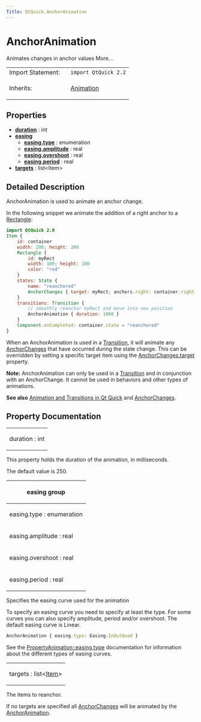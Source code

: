 ```yaml
---
Title: QtQuick.AnchorAnimation
---
```

        
AnchorAnimation
===============

<span class="subtitle"></span>
Animates changes in anchor values More...

<table>
<colgroup>
<col width="50%" />
<col width="50%" />
</colgroup>
<tbody>
<tr class="odd">
<td>Import Statement:</td>
<td><code>import QtQuick 2.2</code></td>
</tr>
<tr class="even">
<td>Inherits:</td>
<td><p><a href="QtQuick.Animation.md">Animation</a></p></td>
</tr>
</tbody>
</table>

<span id="properties"></span>
Properties
----------

-   ****[duration](#duration-prop)**** : int
-   ****[easing](#easing-prop)****
    -   ****[easing.type](#easing.type-prop)**** : enumeration
    -   ****[easing.amplitude](#easing.amplitude-prop)**** : real
    -   ****[easing.overshoot](#easing.overshoot-prop)**** : real
    -   ****[easing.period](#easing.period-prop)**** : real
-   ****[targets](#targets-prop)**** : list&lt;Item&gt;

<span id="details"></span>
Detailed Description
--------------------

AnchorAnimation is used to animate an anchor change.

In the following snippet we animate the addition of a right anchor to a [Rectangle](../QtQuick.Rectangle.md):

``` qml
import QtQuick 2.0
Item {
    id: container
    width: 200; height: 200
    Rectangle {
        id: myRect
        width: 100; height: 100
        color: "red"
    }
    states: State {
        name: "reanchored"
        AnchorChanges { target: myRect; anchors.right: container.right }
    }
    transitions: Transition {
        // smoothly reanchor myRect and move into new position
        AnchorAnimation { duration: 1000 }
    }
    Component.onCompleted: container.state = "reanchored"
}
```

When an AnchorAnimation is used in a [Transition](../QtQuick.Transition.md), it will animate any [AnchorChanges](../QtQuick.AnchorChanges.md) that have occurred during the state change. This can be overridden by setting a specific target item using the [AnchorChanges.target](../QtQuick.AnchorChanges.md#target-prop) property.

**Note:** AnchorAnimation can only be used in a [Transition](../QtQuick.Transition.md) and in conjunction with an AnchorChange. It cannot be used in behaviors and other types of animations.

**See also** [Animation and Transitions in Qt Quick](../QtQuick.qtquick-statesanimations-animations.md) and [AnchorChanges](../QtQuick.AnchorChanges.md).

Property Documentation
----------------------

<table>
<colgroup>
<col width="100%" />
</colgroup>
<tbody>
<tr class="odd">
<td><p><span id="duration-prop"></span><span class="name">duration</span> : <span class="type">int</span></p></td>
</tr>
</tbody>
</table>

This property holds the duration of the animation, in milliseconds.

The default value is 250.

<table>
<colgroup>
<col width="100%" />
</colgroup>
<thead>
<tr class="header">
<th><p><span id="easing-prop"></span><strong>easing group</strong></p></th>
</tr>
</thead>
<tbody>
<tr class="odd">
<td><p><span id="easing.type-prop"></span><span class="name">easing.type</span> : <span class="type">enumeration</span></p></td>
</tr>
<tr class="even">
<td><p><span id="easing.amplitude-prop"></span><span class="name">easing.amplitude</span> : <span class="type">real</span></p></td>
</tr>
<tr class="odd">
<td><p><span id="easing.overshoot-prop"></span><span class="name">easing.overshoot</span> : <span class="type">real</span></p></td>
</tr>
<tr class="even">
<td><p><span id="easing.period-prop"></span><span class="name">easing.period</span> : <span class="type">real</span></p></td>
</tr>
</tbody>
</table>

Specifies the easing curve used for the animation

To specify an easing curve you need to specify at least the type. For some curves you can also specify amplitude, period and/or overshoot. The default easing curve is Linear.

``` qml
AnchorAnimation { easing.type: Easing.InOutQuad }
```

See the [PropertyAnimation::easing.type](../QtQuick.PropertyAnimation.md#easing.type-prop) documentation for information about the different types of easing curves.

<table>
<colgroup>
<col width="100%" />
</colgroup>
<tbody>
<tr class="odd">
<td><p><span id="targets-prop"></span><span class="name">targets</span> : <span class="type">list</span>&lt;<span class="type"><a href="QtQuick.Item.md">Item</a></span>&gt;</p></td>
</tr>
</tbody>
</table>

The items to reanchor.

If no targets are specified all [AnchorChanges](../QtQuick.AnchorChanges.md) will be animated by the [AnchorAnimation](index.html).

